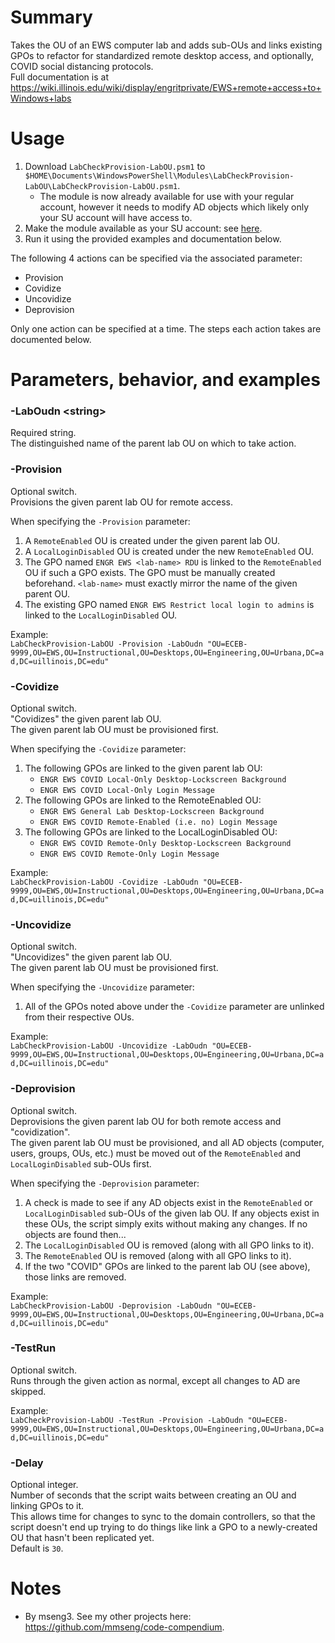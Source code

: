 # Summary
Takes the OU of an EWS computer lab and adds sub-OUs and links existing GPOs to refactor for standardized remote desktop access, and optionally, COVID social distancing protocols.  
Full documentation is at https://wiki.illinois.edu/wiki/display/engritprivate/EWS+remote+access+to+Windows+labs  

# Usage
1. Download `LabCheckProvision-LabOU.psm1` to `$HOME\Documents\WindowsPowerShell\Modules\LabCheckProvision-LabOU\LabCheckProvision-LabOU.psm1`.
    - The module is now already available for use with your regular account, however it needs to modify AD objects which likely only your SU account will have access to.
2. Make the module available as your SU account: see [here](https://github.com/engrit-illinois/how-to-run-custom-powershell-modules-as-another-user).
3. Run it using the provided examples and documentation below.

The following 4 actions can be specified via the associated parameter:  
- Provision
- Covidize
- Uncovidize
- Deprovision

Only one action can be specified at a time. The steps each action takes are documented below.  

# Parameters, behavior, and examples

### -LabOudn \<string\>
Required string.  
The distinguished name of the parent lab OU on which to take action.  

### -Provision
Optional switch.  
Provisions the given parent lab OU for remote access.  

When specifying the `-Provision` parameter:  
1. A `RemoteEnabled` OU is created under the given parent lab OU.
2. A `LocalLoginDisabled` OU is created under the new `RemoteEnabled` OU.
3. The GPO named `ENGR EWS <lab-name> RDU` is linked to the `RemoteEnabled` OU if such a GPO exists. The GPO must be manually created beforehand. `<lab-name>` must exactly mirror the name of the given parent OU.
4. The existing GPO named `ENGR EWS Restrict local login to admins` is linked to the `LocalLoginDisabled` OU.

Example:  
`LabCheckProvision-LabOU -Provision -LabOudn "OU=ECEB-9999,OU=EWS,OU=Instructional,OU=Desktops,OU=Engineering,OU=Urbana,DC=ad,DC=uillinois,DC=edu"`

### -Covidize
Optional switch.  
"Covidizes" the given parent lab OU.  
The given parent lab OU must be provisioned first.  

When specifying the `-Covidize` parameter:  
1. The following GPOs are linked to the given parent lab OU:
    - `ENGR EWS COVID Local-Only Desktop-Lockscreen Background`
    - `ENGR EWS COVID Local-Only Login Message`
2. The following GPOs are linked to the RemoteEnabled OU:
    - `ENGR EWS General Lab Desktop-Lockscreen Background`
    - `ENGR EWS COVID Remote-Enabled (i.e. no) Login Message`
3. The following GPOs are linked to the LocalLoginDisabled OU:
    - `ENGR EWS COVID Remote-Only Desktop-Lockscreen Background`
    - `ENGR EWS COVID Remote-Only Login Message`

Example:  
`LabCheckProvision-LabOU -Covidize -LabOudn "OU=ECEB-9999,OU=EWS,OU=Instructional,OU=Desktops,OU=Engineering,OU=Urbana,DC=ad,DC=uillinois,DC=edu"`

### -Uncovidize
Optional switch.  
"Uncovidizes" the given parent lab OU.  
The given parent lab OU must be provisioned first.  

When specifying the `-Uncovidize` parameter:  
1. All of the GPOs noted above under the `-Covidize` parameter are unlinked from their respective OUs.

Example:  
`LabCheckProvision-LabOU -Uncovidize -LabOudn "OU=ECEB-9999,OU=EWS,OU=Instructional,OU=Desktops,OU=Engineering,OU=Urbana,DC=ad,DC=uillinois,DC=edu"`

### -Deprovision
Optional switch.  
Deprovisions the given parent lab OU for both remote access and "covidization".  
The given parent lab OU must be provisioned, and all AD objects (computer, users, groups, OUs, etc.) must be moved out of the `RemoteEnabled` and `LocalLoginDisabled` sub-OUs first.

When specifying the `-Deprovision` parameter:  
1. A check is made to see if any AD objects exist in the `RemoteEnabled` or `LocalLoginDisabled` sub-OUs of the given lab OU. If any objects exist in these OUs, the script simply exits without making any changes. If no objects are found then...
2. The `LocalLoginDisabled` OU is removed (along with all GPO links to it).
3. The `RemoteEnabled` OU is removed (along with all GPO links to it).
4. If the two "COVID" GPOs are linked to the parent lab OU (see above), those links are removed.

Example:  
`LabCheckProvision-LabOU -Deprovision -LabOudn "OU=ECEB-9999,OU=EWS,OU=Instructional,OU=Desktops,OU=Engineering,OU=Urbana,DC=ad,DC=uillinois,DC=edu"`

### -TestRun
Optional switch.  
Runs through the given action as normal, except all changes to AD are skipped.  

Example:  
`LabCheckProvision-LabOU -TestRun -Provision -LabOudn "OU=ECEB-9999,OU=EWS,OU=Instructional,OU=Desktops,OU=Engineering,OU=Urbana,DC=ad,DC=uillinois,DC=edu"`

### -Delay
Optional integer.  
Number of seconds that the script waits between creating an OU and linking GPOs to it.  
This allows time for changes to sync to the domain controllers, so that the script doesn't end up trying to do things like link a GPO to a newly-created OU that hasn't been replicated yet.  
Default is `30`.  

# Notes
- By mseng3. See my other projects here: https://github.com/mmseng/code-compendium.
